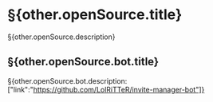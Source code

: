 # §{other.openSource.title}

§{other.openSource.description}

## §{other.openSource.bot.title}

§{other.openSource.bot.description:["link":"https://github.com/LolRiTTeR/invite-manager-bot"]}
